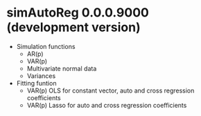 # simAutoReg 0.0.0.9000 (development version)

- Simulation functions
    - AR(p)
    - VAR(p)
    - Multivariate normal data
    - Variances
- Fitting funtion
    - VAR(p) OLS for constant vector, auto and cross regression coefficients
    - VAR(p) Lasso for auto and cross regression coefficients